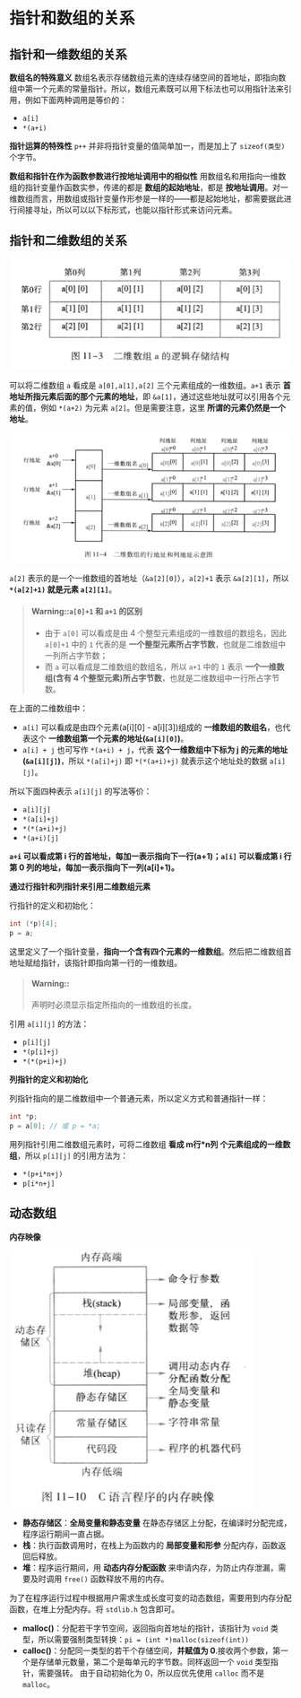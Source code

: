 # 指针和数组的关系

## 指针和一维数组的关系

__数组名的特殊意义__
数组名表示存储数组元素的连续存储空间的首地址，即指向数组中第一个元素的常量指针。所以，数组元素既可以用下标法也可以用指针法来引用，例如下面两种调用是等价的：
- `a[i]`
- `*(a+i)`

__指针运算的特殊性__
`p++` 并非将指针变量的值简单加一，而是加上了 `sizeof(类型)` 个字节。


__数组和指针在作为函数参数进行按地址调用中的相似性__
用数组名和用指向一维数组的指针变量作函数实参，传递的都是 __数组的起始地址__，都是 __按地址调用__。对一维数组而言，用数组或指针变量作形参是一样的——都是起始地址，都需要据此进行间接寻址，所以可以以下标形式，也能以指针形式来访问元素。


## 指针和二维数组的关系

![](./image/two-dimention-array.png)

可以将二维数组 `a` 看成是 `a[0],a[1],a[2]` 三个元素组成的一维数组。`a+1` 表示 __首地址所指元素后面的那个元素的地址__，即 `&a[1]`，通过这些地址就可以引用各个元素的值，例如 `*(a+2)` 为元素 `a[2]`。但是需要注意，这里 __所谓的元素仍然是一个地址__。

![](./image/two-dimention-array-address.png)

`a[2]` 表示的是一个一维数组的首地址（`&a[2][0]`），`a[2]+1` 表示 `&a[2][1]`，所以 __`*(a[2]+1)` 就是元素 `a[2][1]`__。

> #### Warning::`a[0]+1` 和 `a+1` 的区别
> 
> - 由于 `a[0]` 可以看成是由 4 个整型元素组成的一维数组的数组名，因此 `a[0]+1` 中的 `1` 代表的是 __一个整型元素所占字节数__，也就是二维数组中一列所占字节数；
> - 而 `a` 可以看成是二维数组的数组名，所以 `a+1` 中的 `1` 表示 __一个一维数组(含有 4 个整型元素)所占字节数__，也就是二维数组中一行所占字节数。

在上面的二维数组中：
- `a[i]` 可以看成是由四个元素(a[i][0] - a[i][3])组成的 __一维数组的数组名__，也代表这个 __一维数组第一个元素的地址(`&a[i][0]`)__。
- `a[i] + j` 也可写作 `*(a+i) + j`，代表 __这个一维数组中下标为 j 的元素的地址(`&a[i][j]`)__，所以 `*(a[i]+j)` 即 `*(*(a+i)+j)` 就表示这个地址处的数据 `a[i][j]`。

所以下面四种表示 `a[i][j]` 的写法等价：
- `a[i][j]`
- `*(a[i]+j)`
- `*(*(a+i)+j)`
- `*(a+i)[j]`

__`a+i` 可以看成第 i 行的首地址，每加一表示指向下一行(a+1)；`a[i]` 可以看成第 i 行第 0 列的地址，每加一表示指向下一列(a[i]+1)。__

__通过行指针和列指针来引用二维数组元素__

行指针的定义和初始化：

```c
int (*p)[4];
p = a;
```
这里定义了一个指针变量，__指向一个含有四个元素的一维数组__。然后把二维数组首地址赋给指针，该指针即指向第一行的一维数组。

> #### Warning::
> 
> 声明时必须显示指定所指向的一维数组的长度。

引用 `a[i][j]` 的方法：
- `p[i][j]`
- `*(p[i]+j)`
- `*(*(p+i)+j)`

__列指针的定义和初始化__

列指针指向的是二维数组中一个普通元素，所以定义方式和普通指针一样：

```c
int *p;
p = a[0]; // 或 p = *a;
```

用列指针引用二维数组元素时，可将二维数组 __看成 m行*n列 个元素组成的一维数组__，所以 `p[i][j]` 的引用方法为：
- `*(p+i*n+j)`
- `p[i*n+j]`

## 动态数组

__内存映像__

<img src="./image/memory.png" width="435" />

- __静态存储区__：__全局变量和静态变量__ 在静态存储区上分配，在编译时分配完成，程序运行期间一直占据。
- __栈__：执行函数调用时，在栈上为函数内的 __局部变量和形参__ 分配内存，函数返回后释放。
- __堆__：程序运行期间，用 __动态内存分配函数__ 来申请内存，为防止内存泄漏，需要及时调用 `free()` 函数释放不用的内存。

为了在程序运行过程中根据用户需求生成长度可变的动态数组，需要用到内存分配函数，在堆上分配内存。将 `stdlib.h` 包含即可。

- __malloc()__：分配若干字节空间，返回指向首地址的指针，该指针为 `void` 类型，所以需要强制类型转换：`pi = (int *)malloc(sizeof(int))`
- __calloc()__：分配同一类型的若干个存储空间，__并赋值为 0__.接收两个参数，第一个是存储单元数量，第二个是每单元的字节数。同样返回一个 `void` 类型指针，需要强转。 由于自动初始化为 0，所以应优先使用 `calloc` 而不是 `malloc`。